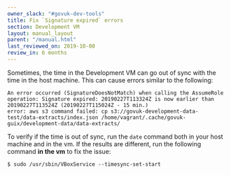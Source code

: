 ```yaml
---
owner_slack: "#govuk-dev-tools"
title: Fix `Signature expired` errors
section: Development VM
layout: manual_layout
parent: "/manual.html"
last_reviewed_on: 2019-10-08
review_in: 6 months
---
```


Sometimes, the time in the Development VM can go out of sync with the time in
the host machine. This can cause errors similar to the following:
```
An error occurred (SignatureDoesNotMatch) when calling the AssumeRole operation: Signature expired: 20190227T113324Z is now earlier than 20190227T113524Z (20190227T115024Z - 15 min.)
error: aws s3 command failed: cp s3://govuk-development-data-test/data-extracts/index.json /home/vagrant/.cache/govuk-guix/development-data/data-extracts/
```

To verify if the time is out of sync, run the `date` command both in your host
machine and in the vm. If the results are different, run the following command
**in the vm** to fix the issue:
```
$ sudo /usr/sbin/VBoxService --timesync-set-start
```
